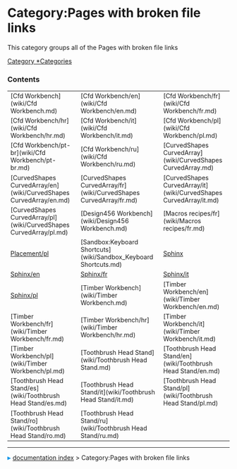 # Category:Pages with broken file links
This category groups all of the Pages with broken file links

[Category   *Categories](Category_Categories.md)

### Contents

|     |     |     |
| --- | --- | --- |
| [Cfd Workbench](wiki/Cfd Workbench.md) | [Cfd Workbench/en](wiki/Cfd Workbench/en.md) | [Cfd Workbench/fr](wiki/Cfd Workbench/fr.md) |
| [Cfd Workbench/hr](wiki/Cfd Workbench/hr.md) | [Cfd Workbench/it](wiki/Cfd Workbench/it.md) | [Cfd Workbench/pl](wiki/Cfd Workbench/pl.md) |
| [Cfd Workbench/pt-br](wiki/Cfd Workbench/pt-br.md) | [Cfd Workbench/ru](wiki/Cfd Workbench/ru.md) | [CurvedShapes CurvedArray](wiki/CurvedShapes CurvedArray.md) |
| [CurvedShapes CurvedArray/en](wiki/CurvedShapes CurvedArray/en.md) | [CurvedShapes CurvedArray/fr](wiki/CurvedShapes CurvedArray/fr.md) | [CurvedShapes CurvedArray/it](wiki/CurvedShapes CurvedArray/it.md) |
| [CurvedShapes CurvedArray/pl](wiki/CurvedShapes CurvedArray/pl.md) | [Design456 Workbench](wiki/Design456 Workbench.md) | [Macros recipes/fr](wiki/Macros recipes/fr.md) |
| [Placement/pl](wiki/Placement/pl.md) | [Sandbox:Keyboard Shortcuts](wiki/Sandbox_Keyboard Shortcuts.md) | [Sphinx](wiki/Sphinx.md) |
| [Sphinx/en](wiki/Sphinx/en.md) | [Sphinx/fr](wiki/Sphinx/fr.md) | [Sphinx/it](wiki/Sphinx/it.md) |
| [Sphinx/pl](wiki/Sphinx/pl.md) | [Timber Workbench](wiki/Timber Workbench.md) | [Timber Workbench/en](wiki/Timber Workbench/en.md) |
| [Timber Workbench/fr](wiki/Timber Workbench/fr.md) | [Timber Workbench/hr](wiki/Timber Workbench/hr.md) | [Timber Workbench/it](wiki/Timber Workbench/it.md) |
| [Timber Workbench/pl](wiki/Timber Workbench/pl.md) | [Toothbrush Head Stand](wiki/Toothbrush Head Stand.md) | [Toothbrush Head Stand/en](wiki/Toothbrush Head Stand/en.md) |
| [Toothbrush Head Stand/es](wiki/Toothbrush Head Stand/es.md) | [Toothbrush Head Stand/it](wiki/Toothbrush Head Stand/it.md) | [Toothbrush Head Stand/pl](wiki/Toothbrush Head Stand/pl.md) |
| [Toothbrush Head Stand/ro](wiki/Toothbrush Head Stand/ro.md) | [Toothbrush Head Stand/ru](wiki/Toothbrush Head Stand/ru.md) |



---
![](images/Right_arrow.png) [documentation index](../README.md) > Category:Pages with broken file links
